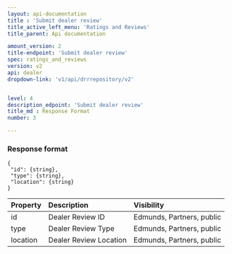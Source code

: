 ```yaml
---
layout: api-documentation
title : 'Submit dealer review'
title_active_left_menu: 'Ratings and Reviews'
title_parent: Api documentation

amount_version: 2
title-endpoint: 'Submit dealer review'
spec: ratings_and_reviews
version: v2
api: dealer
dropdown-link: 'v1/api/drrrepository/v2'


level: 4
description_edpoint: 'Submit dealer review'
title_md : Response Format
number: 3

---
```



### Response format

	{
	 "id": {string},
	 "type": {string},
	 "location": {string}
	}

| Property   | Description             | Visibility                |
|:-----------|:------------------------|:--------------------------|
| id         | Dealer Review ID        | Edmunds, Partners, public |
| type       | Dealer Review Type      | Edmunds, Partners, public |
| location   | Dealer Review Location  | Edmunds, Partners, public |
